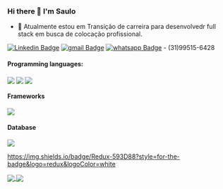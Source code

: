 ### Hi there 👋 I'm Saulo

- 🔭 Atualmente estou em Transição de carreira para desenvolvedr full stack em busca de colocação profissional.

[![Linkedin Badge](https://img.shields.io/badge/linkedin-%230077B5.svg?&style=for-the-badge&logo=linkedin&logoColor=white)](www.linkedin.com/in/saulo-michielin-dev/)
[![gmail Badge](https://img.shields.io/badge/Gmail-D14836?style=for-the-badge&logo=gmail&logoColor=white)](saulomichielin@gmail.com)
[![whatsapp Badge](https://img.shields.io/badge/WhatsApp-25D366?style=for-the-badge&logo=whatsapp&logoColor=white)]("(31)99515-6428") - (31)99515-6428

#### Programming languages:
<img align="center" src="https://img.shields.io/badge/HTML5-E34F26?style=for-the-badge&logo=html5&logoColor=white" /> <img align="center" src="https://img.shields.io/badge/CSS3-1572B6?style=for-the-badge&logo=css3&logoColor=white" /> <img align="center" src="https://img.shields.io/badge/React-20232A?style=for-the-badge&logo=react&logoColor=61DAFB" />
<img align="center" src="" />
<img align="center" src="" />
<img align="center" src="" />

#### Frameworks
<img align="center" src="https://img.shields.io/badge/Node.js-339933?style=for-the-badge&logo=nodedotjs&logoColor=white" />

#### Database
<img align="center" src="https://img.shields.io/badge/(My)SQL-4479A1?logo=mysql&logoColor=white" />

https://img.shields.io/badge/Redux-593D88?style=for-the-badge&logo=redux&logoColor=white

<a href="https://github.com/saulomichielin/github-readme-stats" rel="noopener noreferrer" target="_blank">
    <img align="center" src="https://github-readme-stats.vercel.app/api?username=saulomichielin&show_icons=true&theme=blue-green" />
  </a>

</td><td>

  <a href="https://github.com/saulomichielin/github-readme-stats" rel="noopener noreferrer" target="_blank" target="_blank">
    <img align="center" src="https://github-readme-stats.vercel.app/api/top-langs/?username=saulomichielin&layout=compact&theme=blue-green" />
  </a>
